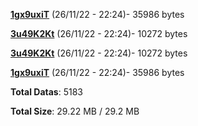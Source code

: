 [**1gx9uxiT**](/data/1gx9uxiT.txt) (26/11/22 - 22:24)- 35986 bytes

[**3u49K2Kt**](/data/3u49K2Kt.txt) (26/11/22 - 22:24)- 10272 bytes

[**3u49K2Kt**](/data/3u49K2Kt.txt) (26/11/22 - 22:24)- 10272 bytes

[**1gx9uxiT**](/data/1gx9uxiT.txt) (26/11/22 - 22:24)- 35986 bytes

**Total Datas**: 5183

**Total Size**: 29.22 MB / 29.2 MB